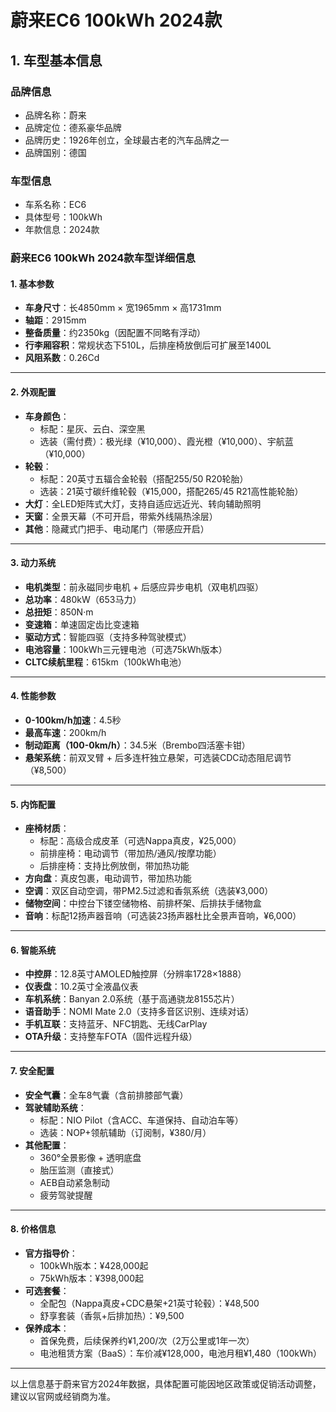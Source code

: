 
# 蔚来EC6 100kWh 2024款
## 1. 车型基本信息
### 品牌信息
- 品牌名称：蔚来
- 品牌定位：德系豪华品牌
- 品牌历史：1926年创立，全球最古老的汽车品牌之一
- 品牌国别：德国

### 车型信息
- 车系名称：EC6
- 具体型号：100kWh
- 年款信息：2024款

### 蔚来EC6 100kWh 2024款车型详细信息  

#### **1. 基本参数**  
- **车身尺寸**：长4850mm × 宽1965mm × 高1731mm  
- **轴距**：2915mm  
- **整备质量**：约2350kg（因配置不同略有浮动）  
- **行李厢容积**：常规状态下510L，后排座椅放倒后可扩展至1400L  
- **风阻系数**：0.26Cd  

---

#### **2. 外观配置**  
- **车身颜色**：  
  - 标配：星灰、云白、深空黑  
  - 选装（需付费）：极光绿（¥10,000）、霞光橙（¥10,000）、宇航蓝（¥10,000）  
- **轮毂**：  
  - 标配：20英寸五辐合金轮毂（搭配255/50 R20轮胎）  
  - 选装：21英寸碳纤维轮毂（¥15,000，搭配265/45 R21高性能轮胎）  
- **大灯**：全LED矩阵式大灯，支持自适应远近光、转向辅助照明  
- **天窗**：全景天幕（不可开启，带紫外线隔热涂层）  
- **其他**：隐藏式门把手、电动尾门（带感应开启）  

---

#### **3. 动力系统**  
- **电机类型**：前永磁同步电机 + 后感应异步电机（双电机四驱）  
- **总功率**：480kW（653马力）  
- **总扭矩**：850N·m  
- **变速箱**：单速固定齿比变速箱  
- **驱动方式**：智能四驱（支持多种驾驶模式）  
- **电池容量**：100kWh三元锂电池（可选75kWh版本）  
- **CLTC续航里程**：615km（100kWh电池）  

---

#### **4. 性能参数**  
- **0-100km/h加速**：4.5秒  
- **最高车速**：200km/h  
- **制动距离（100-0km/h）**：34.5米（Brembo四活塞卡钳）  
- **悬架系统**：前双叉臂 + 后多连杆独立悬架，可选装CDC动态阻尼调节（¥8,500）  

---

#### **5. 内饰配置**  
- **座椅材质**：  
  - 标配：高级合成皮革（可选Nappa真皮，¥25,000）  
  - 前排座椅：电动调节（带加热/通风/按摩功能）  
  - 后排座椅：支持比例放倒，带加热功能  
- **方向盘**：真皮包裹，电动调节，带加热功能  
- **空调**：双区自动空调，带PM2.5过滤和香氛系统（选装¥3,000）  
- **储物空间**：中控台下镂空储物格、前排杯架、后排扶手储物盒  
- **音响**：标配12扬声器音响（可选装23扬声器杜比全景声音响，¥6,000）  

---

#### **6. 智能系统**  
- **中控屏**：12.8英寸AMOLED触控屏（分辨率1728×1888）  
- **仪表盘**：10.2英寸全液晶仪表  
- **车机系统**：Banyan 2.0系统（基于高通骁龙8155芯片）  
- **语音助手**：NOMI Mate 2.0（支持多音区识别、连续对话）  
- **手机互联**：支持蓝牙、NFC钥匙、无线CarPlay  
- **OTA升级**：支持整车FOTA（固件远程升级）  

---

#### **7. 安全配置**  
- **安全气囊**：全车8气囊（含前排膝部气囊）  
- **驾驶辅助系统**：  
  - 标配：NIO Pilot（含ACC、车道保持、自动泊车等）  
  - 选装：NOP+领航辅助（订阅制，¥380/月）  
- **其他配置**：  
  - 360°全景影像 + 透明底盘  
  - 胎压监测（直接式）  
  - AEB自动紧急制动  
  - 疲劳驾驶提醒  

---

#### **8. 价格信息**  
- **官方指导价**：  
  - 100kWh版本：¥428,000起  
  - 75kWh版本：¥398,000起  
- **可选套餐**：  
  - 全配包（Nappa真皮+CDC悬架+21英寸轮毂）：¥48,500  
  - 舒享套装（香氛+后排加热）：¥9,500  
- **保养成本**：  
  - 首保免费，后续保养约¥1,200/次（2万公里或1年一次）  
  - 电池租赁方案（BaaS）：车价减¥128,000，电池月租¥1,480（100kWh）  

---

以上信息基于蔚来官方2024年数据，具体配置可能因地区政策或促销活动调整，建议以官网或经销商为准。
